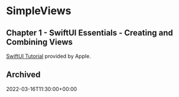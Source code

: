 # SimpleViews

## Chapter 1 - SwiftUI Essentials - Creating and Combining Views

[SwiftUI Tutorial](https://developer.apple.com/tutorials/swiftui/creating-and-combining-views) provided by Apple.

## Archived

2022-03-16T11:30:00+00:00
